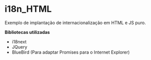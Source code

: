 # i18n_HTML
Exemplo de implantação de internacionalização em HTML e JS puro.

<strong>Bibliotecas utilizadas</strong>

* i18next
* JQuery
* BlueBird (Para adaptar Promises para o Internet Explorer)
